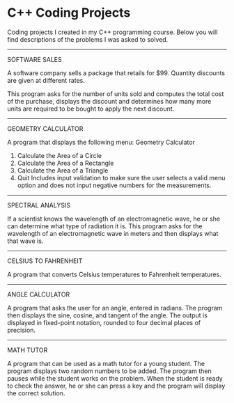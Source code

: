 # C++ Coding Projects
Coding projects I created in my C++ programming course.
Below you will find descriptions of the problems I was asked to solved.

-----------------------------------------------------------------------------------------------------------------------------------

SOFTWARE SALES

A software company sells a package that retails for $99. Quantity discounts are given at different rates.

This program asks for the number of units sold and computes the total cost of the purchase, displays the discount and determines how many more units are required to be bought to apply the next discount.

-----------------------------------------------------------------------------------------------------------------------------------

GEOMETRY CALCULATOR

A program  that displays the following menu:
Geometry Calculator
1.	Calculate the Area of a Circle
2.	Calculate the Area of a Rectangle
3.	Calculate the Area of a Triangle
4.	Quit
Includes input validation to make sure the user selects a valid menu option and does not input negative numbers for the measurements.

-----------------------------------------------------------------------------------------------------------------------------------

SPECTRAL ANALYSIS

If a scientist knows the wavelength of an electromagnetic wave, he or she can determine what type of radiation it is. 
This program asks for the wavelength of an electromagnetic wave in meters and then displays 
what that wave is. 

-----------------------------------------------------------------------------------------------------------------------------------

CELSIUS TO FAHRENHEIT

A program that converts Celsius temperatures to Fahrenheit temperatures.

--------------------------------------------------------------------------------------------------------------------------------

ANGLE CALCULATOR

A program that asks the user for an angle, entered in radians. The program then displays the sine, cosine, and tangent of the angle. The output is displayed in fixed-point notation, rounded to four decimal places of precision.

--------------------------------------------------------------------------------------------------------------------------------

MATH TUTOR

A program that can be used as a math tutor for a young student. The program displays two random numbers to be added. The program then pauses while the student works on the problem. When the student is ready to check the answer, he or she can press a key and the program will display the correct solution.
